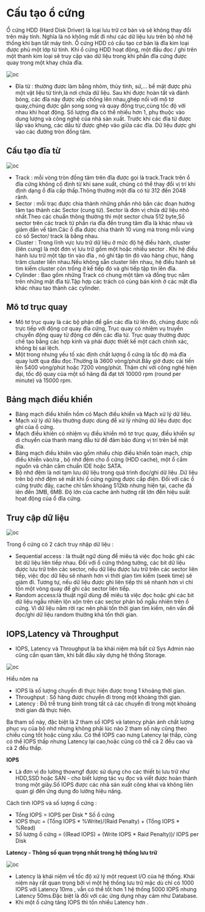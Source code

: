 # Cấu tạo ổ cứng

Ổ cứng HDD (Hard Disk Driver) là loại lưu trữ cơ bản và sẽ không thay đổi trên máy tính. Nghĩa là nó không mất đi như các dữ liệu lưu trên bộ nhớ hệ thống khi bạn tắt máy tính. Ổ cứng HDD có cấu tạo cơ bản là đĩa kim loại được phủ một lớp từ tính. Khi ổ cứng HDD hoạt động, một đầu đọc / ghi trên một thanh kim loại sẽ truy cập vào dữ liệu trong khi phần đĩa cứng được quay trong một khay chứa đĩa.

![oc](/images/ocung.jpg)


- Đĩa từ : thường được làm bằng nhôm, thủy tinh, sứ,... bề mặt được phủ một vật liệu từ tính,là nơi chứa dữ liệu. Sau khi được hoàn tất và đánh bóng, các đĩa này được xếp chồng lên nhau,ghép nối với mô tơ quay,chúng được gắn song song và quay đồng trục,cùng tốc độ với nhau khi hoạt động. Số lượng đĩa có thể nhiều hơn 1, phụ thuộc vào dung lượng và công nghệ của nhà sản xuất. Trước khi các đĩa từ được lắp vào khung, các dầu từ được ghép vào giữa các đĩa. Dữ liệu được ghi vào các đường tròn đồng tâm.


## Cấu tạo đĩa từ

![oc](/images/cylinder.png)

- Track : mỗi vòng tròn đồng tâm trên đĩa được gọi là track.Track trên ổ đĩa cứng không cố định từ khi sane xuất, chúng có thể thay đổi vị trí khi định dạng ổ đĩa cấp thấp.Thông thường một đĩa có từ 312 đến 2048 rãnh.
- Sector : mỗi trạc được chia thành những phần nhỏ bắn các đoạn hướng tâm tạo thành các Sector (cung từ). Sector là đơn vị chứa dữ liệu nhỏ nhất.Theo các chuẩn thông thường thì một sector chưa 512 byte,Số sector trên các track từ phần rìa đĩa đến trung tâm đĩa là khác nhau và giảm dần về tâm.Các ổ đĩa được chia thành 10 vùng mà trong mỗi vùng có số Sector/ track là bằng nhau.
- Cluster : Trong lĩnh vực lưu trữ dữ liệu ở mức độ hệ điều hành, cluster (liên cung) là một đơn vị lưu trữ gồm một hoặc nhiều sector . Khi hệ điều hành lưu trữ một tập tin vào đĩa , nó ghi tập tin đó vào hàng chục, hàng trăm cluster liền nhau.Nếu không sẵn cluster liền nhau, hệ điều hành sẽ tìm kiếm cluster còn trống ở kế tiếp đó và ghi tiếp tập tin lên đĩa.
- Cylinder : Bao gồm những Track có chung một tâm và đồng trục nằm trên những mặt đĩa từ.Tập hợp các trách có cùng bán kính ở các mặt đĩa khác nhau tao thành các cylinder.

## Mô tơ trục quay
- Mô tơ trục quay là các bộ phận để gắn các đĩa từ lên đó, chúng được nối trực tiếp với động cơ quay đĩa cứng, Trục quay có nhiệm vụ truyền chuyển động quay từ động cơ đến các đĩa từ. Trục quay thường được chế tạo bằng các hợp kinh và phải được thiết kế một cách chính xác, không bị sai lệch.
- Một trong nhưng yếu tố xác định chất lượng ổ cứng là tốc độ mà đĩa quay lướt qua đầu đọc.Thường là 3600 vòng/phút.Bây giờ được cải tiến lên 5400 vòng/phút hoặc 7200 vòng/phút. Thậm chí với công nghệ hiện đại, tốc độ quay của một số hãng đã đạt tới 10000 rpm (round per minute) và 15000 rpm.

## Bảng mạch điều khiển
- Bảng mạch điều khiển hồm có Mạch điều khiển và Mạch xử lý dữ liệu.
- Mạch xử lý dữ liệu thường được dùng để xử lý những dữ liệu được đọc ghi của ổ cứng.
- Mạch điều khiên có nhiệm vụ điều khiển mô tơ trục quay, điều khiển sự di chuyển của thanh mang đầu từ để đảm bảo đúng vị trí trên bề mặt đĩa.
- Bảng mạch điều khiên vào gồm nhiều chip điều khiển toàn mạch, chip điều khiển vào/ra , bộ nhớ đệm cho ổ cứng (HDD cache), một ổ cắm nguồn và chân cắm chuẩn IDE hoặc SATA.
- Bộ nhớ đệm là nơi tạm lưu dữ liệu trong quá trình đọc/ghi dữ liệu .Dữ liệu trên bộ nhớ đệm sẽ mất khi ổ cứng ngừng được cấp điện. Đối với các ổ cứng trước đây, cache chỉ tầm khoảng 512kb nhưng hiện tại, cache đã lên đến 3MB, 6MB. Độ lớn của cache ảnh hưởng rất lớn đến hiệu suất họat động của ổ đĩa cứng.

## Truy cập dữ liệu

![oc](/images/access.png)

Trong ổ cứng có 2 cách truy nhập dữ liệu :
- Sequential access :  là thuật ngữ dùng để miêu tả việc đọc hoặc ghi các bit dữ liệu liên tiếp nhau. Đối với ổ cứng thông tường, các bit dữ liệu được lưu trữ trên các sector, nếu dữ liệu được lưu trữ trên các sector liên tiếp, việc đọc dữ liệu sẽ nhanh hơn vì thời gian tìm kiếm (seek time) sẽ giảm đi. Tương tự, nếu dữ liệu được ghi liên tiếp thì sẽ nhanh hơn vì chỉ tốn một vòng quay để ghi các sector liên tiếp.
- Random access:là thuật ngữ dùng để miêu tả việc đọc hoặc ghi các bit dữ liệu ngẫu nhiên lộn xộn trên các sector phân bố ngẫu nhiên trên ổ cứng. Vì dữ liệu nằm rời rạc nên phải tốn thời gian tìm kiếm, nên vấn đề đọc/ghi dữ liệu random thường khá tốn thời gian.

## IOPS,Latency và Throughput
- IOPS, Latency và Throughput là ba khái niệm mà bất cứ Sys Admin nào cũng cần quan tâm, khi bắt đầu xây dựng hệ thống Storage.

![oc](/images/io.png)

Hiểu nôm na
- IOPS là số lượng chuyến đi thực hiện được trong 1 khoảng thời gian.
- Throughput : Số hàng được chuyển đi trong một khoảng thời gian.
- Latency : Đỗ trễ trung bình trong tất cả các chuyến đi trong một khoảng thời gian đã thực hiện.


Ba tham số này, đặc biệt là 2 tham số IOPS và latency phản ánh chất lượng phục vụ của bộ nhớ nhưng không phải lúc nào 2 tham số này cũng theo chiều cùng tốt hoặc cùng xấu. Có thể IOPS cao nưng Latency lại thấp, cũng có thể IOPS thấp nhưng Latency lại cao,hoặc cũng có thể cả 2 đều cao và cả 2 đều thấp.

**IOPS**
- Là đơn vị đo lường thowngf được sử dụng cho các thiết bị lưu trữ như HDD,SSD hoặc SAN - cho biết lượng tác vụ đọc và viết được hoàn thành trong một giây.Số IOPS được các nhà sản xuất công khai và không liên quan gì đến ứng dụng đo lường hiệu năng.


Cách tính IOPS và số lượng ổ cứng :
- Tổng IOPS = IOPS per Disk * Số ổ cứng
- IOPS thực = (Tổng IOPS * %Write)/(Raid Penalty) + (Tổng IOPS * %Read)
- Số lượng ổ cứng = ((Read IOPS) + (Write IOPS * Raid Penalty))/ IOPS per Disk

**Latency - Thông số quan trọng nhất trong hệ thống lưu trữ**

![oc](/images/latency.png)

- Latency là khái niệm về tốc độ xử lý một request I/O của hệ thống. Khái niệm này rất quan trọng bởi vì một hệ thống lưu trữ mặc dù chỉ có 1000 IOPS với Latency 10ms , vẫn có thể tốt hơn 1 hệ thống 5000 IOPS nhưng Latency 50ms.Đặc biệt là đối với các ứng dụng nhạy cảm như Database.
- Khi một ổ cứng tăng IOPS thì tốn nhiều Latency hơn .


##
